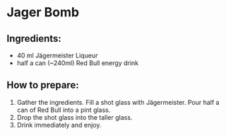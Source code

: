 # Jager Bomb

## Ingredients:

* 40 ml Jägermeister Liqueur
* half a can (~240ml) Red Bull energy drink

## How to prepare:

1. Gather the ingredients. Fill a shot glass with Jägermeister. Pour half a can of Red Bull into a pint glass.
1. Drop the shot glass into the taller glass.
1. Drink immediately and enjoy.


